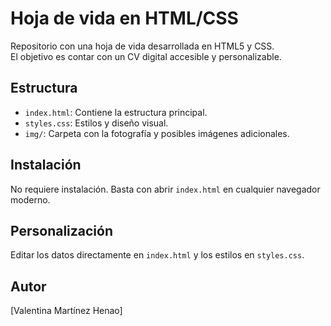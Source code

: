 # Hoja de vida en HTML/CSS

Repositorio con una hoja de vida desarrollada en HTML5 y CSS.  
El objetivo es contar con un CV digital accesible y personalizable.

## Estructura
- `index.html`: Contiene la estructura principal.
- `styles.css`: Estilos y diseño visual.
- `img/`: Carpeta con la fotografía y posibles imágenes adicionales.

## Instalación
No requiere instalación. Basta con abrir `index.html` en cualquier navegador moderno.

## Personalización
Editar los datos directamente en `index.html` y los estilos en `styles.css`.

## Autor
[Valentina Martínez Henao]

